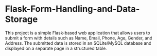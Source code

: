 # Flask-Form-Handling-and-Data-Storage
This project is a simple Flask-based web application that allows users to submit a form with details such as Name, Email, Phone, Age, Gender, and Address. The submitted data is stored in an SQLite/MySQL database and displayed on a separate page in a structured table.
